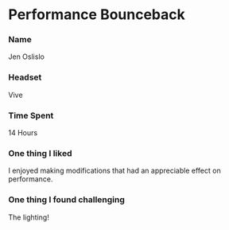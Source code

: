 # Performance Bounceback

### Name ###

Jen Oslislo

### Headset ###

Vive

### Time Spent ###

14 Hours

### One thing I liked ###

I enjoyed making modifications that had an appreciable effect on performance.

### One thing I found challenging ###

The lighting!